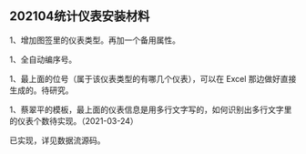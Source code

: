 ## 202104统计仪表安装材料

1、增加图签里的仪表类型。再加一个备用属性。

1、全自动编序号。

1、最上面的位号（属于该仪表类型的有哪几个仪表），可以在 Excel 那边做好直接生成的。待研究。

1、蔡翠平的模板，最上面的仪表信息是用多行文字写的，如何识别出多行文字里的仪表个数待实现。（2021-03-24）

已实现，详见数据流源码。